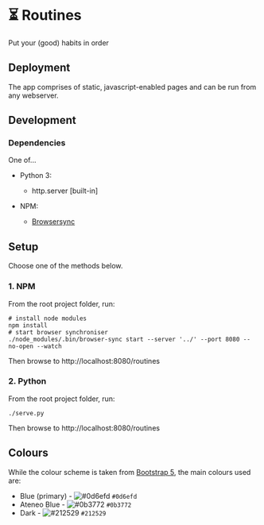 # ⏳ Routines

Put your (good) habits in order

## Deployment

The app comprises of static, javascript-enabled pages and can be run from any webserver.

## Development

### Dependencies

One of...

- Python 3:

  - http.server [built-in]

- NPM:

  - [Browsersync](https://browsersync.io/)

## Setup

Choose one of the methods below.

### 1. NPM

From the root project folder, run:

    # install node modules
    npm install
    # start browser synchroniser
    ./node_modules/.bin/browser-sync start --server '../' --port 8080 --no-open --watch

Then browse to http://localhost:8080/routines

### 2. Python

From the root project folder, run:

    ./serve.py

Then browse to http://localhost:8080/routines

## Colours

While the colour scheme is taken from [Bootstrap 5](https://getbootstrap.com/docs/5.1/customize/color/), the main colours used are:

- Blue (primary) - ![#0d6efd](https://via.placeholder.com/20/0d6efd/000000?text=+) `#0d6efd`
- Ateneo Blue - ![#0b3772](https://via.placeholder.com/20/0b3772/000000?text=+) `#0b3772`
- Dark - ![#212529](https://via.placeholder.com/20/212529/000000?text=+) `#212529`
